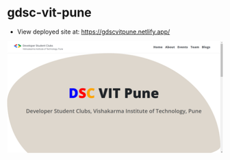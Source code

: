 # gdsc-vit-pune
- View deployed site at: https://gdscvitpune.netlify.app/



![](/web/screenshots/home.png)
